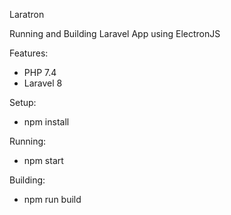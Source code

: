 Laratron

Running and Building Laravel App using ElectronJS

Features:
- PHP 7.4
- Laravel 8

Setup:
* npm install

Running:
* npm start

Building:
* npm run build